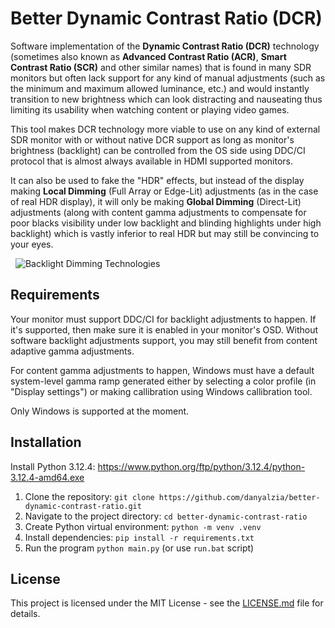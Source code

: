 # Better Dynamic Contrast Ratio (DCR)

Software implementation of the **Dynamic Contrast Ratio (DCR)** technology (sometimes also known as **Advanced Contrast Ratio (ACR)**, **Smart Contrast Ratio (SCR)** and other similar names) that is found in many SDR monitors but often lack support for any kind of manual adjustments (such as the minimum and maximum allowed luminance, etc.) and would instantly transition to new brightness which can look distracting and nauseating thus limiting its usability when watching content or playing video games.

This tool makes DCR technology more viable to use on any kind of external SDR monitor with or without native DCR support as long as monitor's brightness (backlight) can be controlled from the OS side using DDC/CI protocol that is almost always available in HDMI supported monitors.

It can also be used to fake the "HDR" effects, but instead of the display making **Local Dimming** (Full Array or Edge-Lit) adjustments (as in the case of real HDR display), it will only be making **Global Dimming** (Direct-Lit) adjustments (along with content gamma adjustments to compensate for poor blacks visibility under low backlight and blinding highlights under high backlight) which is vastly inferior to real HDR but may still be convincing to your eyes.

&nbsp;
![Backlight Dimming Technologies](https://upload.wikimedia.org/wikipedia/commons/c/cd/Dimming_Techniques.gif "Backlight Dimming Technologies")

## Requirements

Your monitor must support DDC/CI for backlight adjustments to happen. If it's supported, then make sure it is enabled in your monitor's OSD. Without software backlight adjustments support, you may still benefit from content adaptive gamma adjustments.

For content gamma adjustments to happen, Windows must have a default system-level gamma ramp generated either by selecting a color profile (in "Display settings") or making callibration using Windows callibration tool.

Only Windows is supported at the moment.

## Installation

Install Python 3.12.4: <https://www.python.org/ftp/python/3.12.4/python-3.12.4-amd64.exe>

1. Clone the repository: `git clone https://github.com/danyalzia/better-dynamic-contrast-ratio.git`
2. Navigate to the project directory: `cd better-dynamic-contrast-ratio`
3. Create Python virtual environment: `python -m venv .venv`
4. Install dependencies: `pip install -r requirements.txt`
5. Run the program `python main.py` (or use `run.bat` script)

## License

This project is licensed under the MIT License - see the [LICENSE.md](LICENSE.md) file for details.

